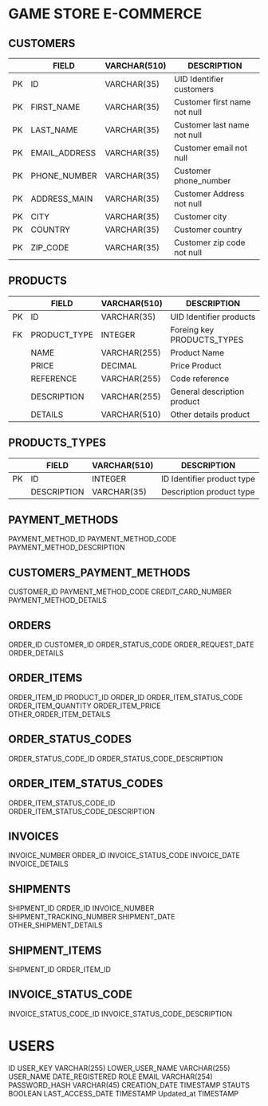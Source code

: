 # GAME STORE E-COMMERCE

## CUSTOMERS

|   |FIELD          | VARCHAR(510) | DESCRIPTION                  |
|---|---------------|--------------|------------------------------|
|PK |ID             | VARCHAR(35)  | UID Identifier customers     |
|PK |FIRST_NAME     | VARCHAR(35)  | Customer first name  not null|
|PK |LAST_NAME      | VARCHAR(35)  | Customer last name not null  |
|PK |EMAIL_ADDRESS  | VARCHAR(35)  | Customer email not null      |
|PK |PHONE_NUMBER   | VARCHAR(35)  | Customer phone_number        |
|PK |ADDRESS_MAIN   | VARCHAR(35)  | Customer Address not null    |
|PK |CITY           | VARCHAR(35)  | Customer city                |
|PK |COUNTRY        | VARCHAR(35)  | Customer country             |
|PK |ZIP_CODE       | VARCHAR(35)  | Customer zip code not null   |


## PRODUCTS

|   |FIELD          | VARCHAR(510) | DESCRIPTION                  |
|---|---------------|--------------|------------------------------|
|PK |ID             | VARCHAR(35)  | UID Identifier products      |
|FK |PRODUCT_TYPE   | INTEGER      | Foreing key PRODUCTS_TYPES   |
|   |NAME           | VARCHAR(255) | Product Name                 |
|   |PRICE          | DECIMAL      | Price Product                |
|   |REFERENCE      | VARCHAR(255) | Code reference               |
|   |DESCRIPTION    | VARCHAR(255) | General description product  |
|   |DETAILS        | VARCHAR(510) | Other details product        |

## PRODUCTS_TYPES

|   |FIELD          | VARCHAR(510) | DESCRIPTION                  |
|---|---------------|--------------|------------------------------|
|PK |ID             | INTEGER      | ID Identifier product type   |
|   |DESCRIPTION    | VARCHAR(35)  | Description product type     |


## PAYMENT_METHODS

PAYMENT_METHOD_ID
PAYMENT_METHOD_CODE
PAYMENT_METHOD_DESCRIPTION

## CUSTOMERS_PAYMENT_METHODS

CUSTOMER_ID
PAYMENT_METHOD_CODE
CREDIT_CARD_NUMBER
PAYMENT_METHOD_DETAILS

## ORDERS

ORDER_ID
CUSTOMER_ID
ORDER_STATUS_CODE
ORDER_REQUEST_DATE
ORDER_DETAILS

## ORDER_ITEMS

ORDER_ITEM_ID
PRODUCT_ID
ORDER_ID
ORDER_ITEM_STATUS_CODE
ORDER_ITEM_QUANTITY
ORDER_ITEM_PRICE
OTHER_ORDER_ITEM_DETAILS

## ORDER_STATUS_CODES

ORDER_STATUS_CODE_ID
ORDER_STATUS_CODE_DESCRIPTION

## ORDER_ITEM_STATUS_CODES

ORDER_ITEM_STATUS_CODE_ID
ORDER_ITEM_STATUS_CODE_DESCRIPTION

## INVOICES

INVOICE_NUMBER
ORDER_ID
INVOICE_STATUS_CODE
INVOICE_DATE
INVOICE_DETAILS

## SHIPMENTS

SHIPMENT_ID
ORDER_ID
INVOICE_NUMBER
SHIPMENT_TRACKING_NUMBER
SHIPMENT_DATE
OTHER_SHIPMENT_DETAILS

## SHIPMENT_ITEMS

SHIPMENT_ID
ORDER_ITEM_ID

## INVOICE_STATUS_CODE

INVOICE_STATUS_CODE_ID
INVOICE_STATUS_CODE_DESCRIPTION

# USERS

ID
USER_KEY VARCHAR(255)
LOWER_USER_NAME VARCHAR(255)
USER_NAME
DATE_REGISTERED
ROLE
EMAIL VARCHAR(254)
PASSWORD_HASH VARCHAR(45)
CREATION_DATE TIMESTAMP
STAUTS BOOLEAN
LAST_ACCESS_DATE TIMESTAMP
Updated_at TIMESTAMP

